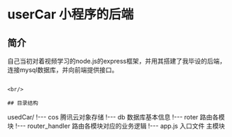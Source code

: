 # userCar 小程序的后端 

## 简介
自己当初对着视频学习的node.js的express框架，并用其搭建了我毕设的后端，连接mysql数据库，并向前端提供接口。
```

<br/>

## 目录结构

```
usedCar/
!--- cos 腾讯云对象存储
!--- db 数据库基本信息
!--- roter 路由各模块 
!--- router_handler 路由各模块对应的业务逻辑
!--- app.js 入口文件 主模块
```